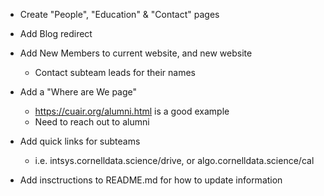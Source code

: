 * Create "People", "Education" & "Contact" pages

* Add Blog redirect

* Add New Members to current website, and new website
	* Contact subteam leads for their names	 

* Add a "Where are We page"
	* https://cuair.org/alumni.html is a good example
	* Need to reach out to alumni

* Add quick links for subteams
	* i.e. intsys.cornelldata.science/drive, or algo.cornelldata.science/cal

* Add insctructions to README.md for how to update information
